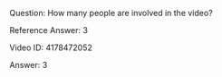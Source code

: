 Question: How many people are involved in the video?

Reference Answer: 3

Video ID: 4178472052

Answer: 3

